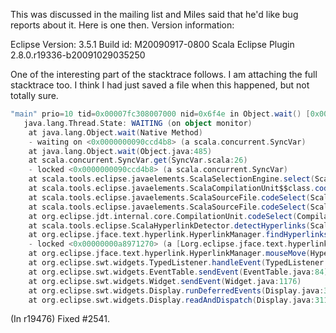 This was discussed in the mailing list and Miles said that he'd like bug reports about it. Here is one then. Version information:

Eclipse Version: 3.5.1
Build id: M20090917-0800
Scala Eclipse Plugin 2.8.0.r19336-b20091029035250

One of the interesting part of the stacktrace follows. I am attaching the full stacktrace too. I think I had just saved a file when this happened, but not totally sure.

```scala
"main" prio=10 tid=0x00007fc308007000 nid=0x6f4e in Object.wait() [0x00007fc30dcf8000]
   java.lang.Thread.State: WAITING (on object monitor)
	at java.lang.Object.wait(Native Method)
	- waiting on <0x0000000090ccd4b8> (a scala.concurrent.SyncVar)
	at java.lang.Object.wait(Object.java:485)
	at scala.concurrent.SyncVar.get(SyncVar.scala:26)
	- locked <0x0000000090ccd4b8> (a scala.concurrent.SyncVar)
	at scala.tools.eclipse.javaelements.ScalaSelectionEngine.select(ScalaSelectionEngine.scala:209)
	at scala.tools.eclipse.javaelements.ScalaCompilationUnit$$class.codeSelect(ScalaCompilationUnit.scala:203)
	at scala.tools.eclipse.javaelements.ScalaSourceFile.codeSelect(ScalaSourceFile.scala:37)
	at scala.tools.eclipse.javaelements.ScalaSourceFile.codeSelect(ScalaSourceFile.scala:63)
	at org.eclipse.jdt.internal.core.CompilationUnit.codeSelect(CompilationUnit.java:369)
	at scala.tools.eclipse.ScalaHyperlinkDetector.detectHyperlinks(ScalaHyperlinkDetector.scala:49)
	at org.eclipse.jface.text.hyperlink.HyperlinkManager.findHyperlinks(HyperlinkManager.java:263)
	- locked <0x00000000a8971270> (a [Lorg.eclipse.jface.text.hyperlink.IHyperlinkDetector;)
	at org.eclipse.jface.text.hyperlink.HyperlinkManager.mouseMove(HyperlinkManager.java:439)
	at org.eclipse.swt.widgets.TypedListener.handleEvent(TypedListener.java:199)
	at org.eclipse.swt.widgets.EventTable.sendEvent(EventTable.java:84)
	at org.eclipse.swt.widgets.Widget.sendEvent(Widget.java:1176)
	at org.eclipse.swt.widgets.Display.runDeferredEvents(Display.java:3493)
	at org.eclipse.swt.widgets.Display.readAndDispatch(Display.java:3112)
```
(In r19476) Fixed #2541.

